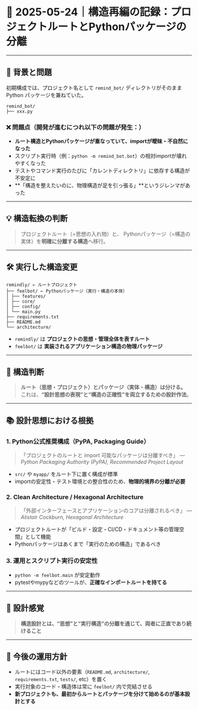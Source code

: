 # 📌 2025-05-24｜構造再編の記録：プロジェクトルートとPythonパッケージの分離

---

## 🧭 背景と問題

初期構成では、プロジェクト名として `remind_bot/` ディレクトリがそのまま Python パッケージを兼ねていた。

```
remind_bot/
├── xxx.py
```


### ❌ 問題点（開発が進むにつれ以下の問題が発生：）

- **ルート構造とPythonパッケージが重なっていて、importが曖昧・不自然になった**
- スクリプト実行時（例：`python -m remind_bot.bot`）の相対importが壊れやすくなった
- テストやコマンド実行のたびに「カレントディレクトリ」に依存する構造が不安定に
- **「構造を整えたいのに、物理構造が足を引っ張る」**というジレンマがあった

---

## 💡 構造転換の判断

> プロジェクトルート（=思想の入れ物）と、
> Pythonパッケージ（=構造の実体）を**明確に分離する構造**へ移行。

---

## 🛠 実行した構造変更

```
remindly/ ← ルートプロジェクト
├── feelbot/ ← Pythonパッケージ（実行・構造の本体）
│ ├── features/
│ ├── core/
│ ├── config/
│ └── main.py
├── requirements.txt
├── README.md
└── architecture/
```

- `remindly/` は **プロジェクトの思想・管理全体を表すルート**
- `feelbot/` は **実装されるアプリケーション構造の物理パッケージ**

---

## 📌 構造判断
> **ルート（思想・プロジェクト）とパッケージ（実体・構造）は分ける。**
> これは、**“設計思想の表現”と“構造の正確性”を両立するための設計作法**。

---

## 📚 設計思想における根拠

### 1. **Python公式推奨構成（PyPA, Packaging Guide）**

> 「プロジェクトのルートと import 可能なパッケージは分離すべき」
> — *Python Packaging Authority (PyPA), Recommended Project Layout*

- `src/` や `myapp/` をルート下に置く構成が標準
- importの安定性・テスト環境との整合性のため、**物理的境界の分離が必要**

### 2. **Clean Architecture / Hexagonal Architecture**

> 「外部インターフェースとアプリケーションのコアは分離されるべき」
> — *Alistair Cockburn, Hexagonal Architecture*

- プロジェクトルートが「ビルド・設定・CI/CD・ドキュメント等の管理空間」として機能
- Pythonパッケージはあくまで「実行のための構造」であるべき

### 3. **運用とスクリプト実行の安定性**

- `python -m feelbot.main` が安定動作
- pytestやmypyなどのツールが、**正確なインポートルートを持てる**

---

## 🌙 設計感覚

> **構造設計とは、“思想”と“実行構造”の分離を通じて、両者に正直であり続けること**

---

## 🔁 今後の運用方針

- ルートにはコード以外の要素（`README.md`, `architecture/`, `requirements.txt`, `tests/`, etc）を置く
- 実行対象のコード・構造体は常に `feelbot/` 内で完結させる
- **新プロジェクトも、最初からルートとパッケージを分けて始めるのが基本設計とする**

